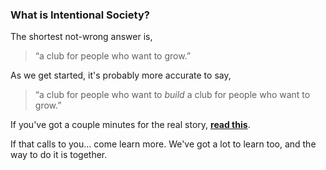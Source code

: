 <h3>What is Intentional Society?</h3>

The shortest not-wrong answer is,

<blockquote>&#8220;a club for people who want to grow.&#8221;</blockquote>

As we get started, it's probably more accurate to say,

<blockquote>&#8220;a club for people who want to <i>build</i> a club for people who want to grow.&#8221;</blockquote>

If you've got a couple minutes for the real story, [**read this**](/thecall).

If that calls to you... come learn more. We've got a lot to learn too, and the way to do it is together.